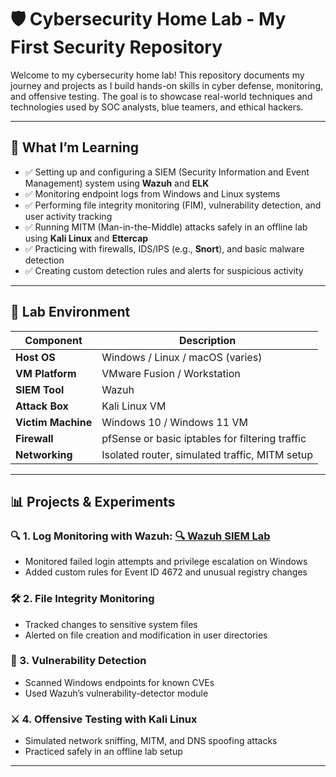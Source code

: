 # 🛡️ Cybersecurity Home Lab - My First Security Repository

Welcome to my cybersecurity home lab! This repository documents my journey and projects as I build hands-on skills in cyber defense, monitoring, and offensive testing. The goal is to showcase real-world techniques and technologies used by SOC analysts, blue teamers, and ethical hackers.

---

## 🧠 What I’m Learning

- ✅ Setting up and configuring a SIEM (Security Information and Event Management) system using **Wazuh** and **ELK**
- ✅ Monitoring endpoint logs from Windows and Linux systems
- ✅ Performing file integrity monitoring (FIM), vulnerability detection, and user activity tracking
- ✅ Running MITM (Man-in-the-Middle) attacks safely in an offline lab using **Kali Linux** and **Ettercap**
- ✅ Practicing with firewalls, IDS/IPS (e.g., **Snort**), and basic malware detection
- ✅ Creating custom detection rules and alerts for suspicious activity

---

## 🧪 Lab Environment

| Component            | Description                                     |
|---------------------|-------------------------------------------------|
| **Host OS**         | Windows / Linux / macOS (varies)                |
| **VM Platform**     | VMware Fusion / Workstation                     |
| **SIEM Tool**       | Wazuh                                           |
| **Attack Box**      | Kali Linux VM                                   |
| **Victim Machine**  | Windows 10 / Windows 11 VM                      |
| **Firewall**        | pfSense or basic iptables for filtering traffic |
| **Networking**      | Isolated router, simulated traffic, MITM setup  |

---

## 📊 Projects & Experiments

### 🔍 1. Log Monitoring with Wazuh: [🔍 Wazuh SIEM Lab](https://github.com/UVSasa/Wazuh-Siem)
- Monitored failed login attempts and privilege escalation on Windows
- Added custom rules for Event ID 4672 and unusual registry changes

### 🛠️ 2. File Integrity Monitoring
- Tracked changes to sensitive system files
- Alerted on file creation and modification in user directories

### 🧬 3. Vulnerability Detection
- Scanned Windows endpoints for known CVEs
- Used Wazuh’s vulnerability-detector module

### ⚔️ 4. Offensive Testing with Kali Linux
- Simulated network sniffing, MITM, and DNS spoofing attacks
- Practiced safely in an offline lab setup

---
